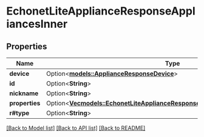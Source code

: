 # EchonetLiteApplianceResponseAppliancesInner

## Properties

Name | Type | Description | Notes
------------ | ------------- | ------------- | -------------
**device** | Option<[**models::ApplianceResponseDevice**](ApplianceResponse_device.md)> |  | [optional]
**id** | Option<**String**> |  | [optional]
**nickname** | Option<**String**> |  | [optional]
**properties** | Option<[**Vec<models::EchonetLiteApplianceResponseAppliancesInnerPropertiesInner>**](EchonetLiteApplianceResponse_appliances_inner_properties_inner.md)> |  | [optional]
**r#type** | Option<**String**> |  | [optional]

[[Back to Model list]](../README.md#documentation-for-models) [[Back to API list]](../README.md#documentation-for-api-endpoints) [[Back to README]](../README.md)


